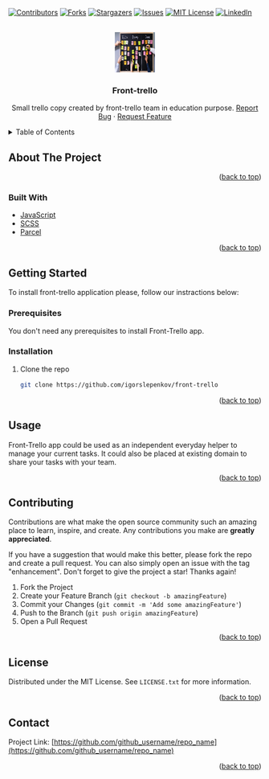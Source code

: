 <div id="top"></div>

[![Contributors][contributors-shield]][contributors-url]
[![Forks][forks-shield]][forks-url]
[![Stargazers][stars-shield]][stars-url]
[![Issues][issues-shield]][issues-url]
[![MIT License][license-shield]][license-url]
[![LinkedIn][linkedin-shield]][linkedin-url]

<!-- PROJECT LOGO -->
<br />
<div align="center">
  <a href="https://github.com/igorslepenkov/front-trello">
    <img src="./src/assets/readme_logo.jpg" alt="Logo" width="80" height="80">
  </a>

<h3 align="center">Front-trello</h3>

  <p align="center">
    Small trello copy created by front-trello team in education purpose.
    <a href="https://github.com/igorslepenkov/front-trello/issues">Report Bug</a>
    ·
    <a href="https://github.com/igorslepenkov/front-trello/issues">Request Feature</a>
  </p>
</div>

<!-- TABLE OF CONTENTS -->
<details>
  <summary>Table of Contents</summary>
  <ol>
    <li>
      <a href="#about-the-project">About The Project</a>
      <ul>
        <li><a href="#built-with">Built With</a></li>
      </ul>
    </li>
    <li>
      <a href="#getting-started">Getting Started</a>
      <ul>
        <li><a href="#prerequisites">Prerequisites</a></li>
        <li><a href="#installation">Installation</a></li>
      </ul>
    </li>
    <li><a href="#usage">Usage</a></li>
    <li><a href="#contributing">Contributing</a></li>
    <li><a href="#license">License</a></li>
    <li><a href="#contact">Contact</a></li>
  </ol>
</details>

<!-- ABOUT THE PROJECT -->

## About The Project

<!-- [![Product Name Screen Shot][product-screenshot]](https://example.com) -->

<p align="right">(<a href="#top">back to top</a>)</p>

### Built With

- [JavaScript](https://www.javascript.com/)
- [SCSS](https://sass-lang.com/documentation/)
- [Parcel](https://parceljs.org/)

<p align="right">(<a href="#top">back to top</a>)</p>

<!-- GETTING STARTED -->

## Getting Started

To install front-trello application please, follow our instractions below:

### Prerequisites

You don't need any prerequisites to install Front-Trello app.

### Installation

1. Clone the repo
   ```sh
   git clone https://github.com/igorslepenkov/front-trello
   ```

<p align="right">(<a href="#top">back to top</a>)</p>

<!-- USAGE EXAMPLES -->

## Usage

Front-Trello app could be used as an independent everyday helper to manage your current tasks.
It could also be placed at existing domain to share your tasks with your team.

<p align="right">(<a href="#top">back to top</a>)</p>

## Contributing

Contributions are what make the open source community such an amazing place to learn, inspire, and create. Any contributions you make are **greatly appreciated**.

If you have a suggestion that would make this better, please fork the repo and create a pull request. You can also simply open an issue with the tag "enhancement".
Don't forget to give the project a star! Thanks again!

1. Fork the Project
2. Create your Feature Branch (`git checkout -b amazingFeature`)
3. Commit your Changes (`git commit -m 'Add some amazingFeature'`)
4. Push to the Branch (`git push origin amazingFeature`)
5. Open a Pull Request

<p align="right">(<a href="#top">back to top</a>)</p>

<!-- LICENSE -->

## License

Distributed under the MIT License. See `LICENSE.txt` for more information.

<p align="right">(<a href="#top">back to top</a>)</p>

<!-- CONTACT -->

## Contact

Project Link: [https://github.com/github_username/repo_name](https://github.com/github_username/repo_name)

<p align="right">(<a href="#top">back to top</a>)</p>

[contributors-shield]: https://img.shields.io/github/contributors/igorslepenkov/front-trello.svg?style=for-the-badge
[contributors-url]: https://github.com/igorslepenkov/front-trello/graphs/contributors
[forks-shield]: https://img.shields.io/github/forks/igorslepenkov/front-trello.svg?style=for-the-badge
[forks-url]: https://github.com/igorslepenkov/front-trello/network/members
[stars-shield]: https://img.shields.io/github/stars/igorslepenkov/front-trello.svg?style=for-the-badge
[stars-url]: https://github.com/igorslepenkov/front-trello/stargazers
[issues-shield]: https://img.shields.io/github/issues/igorslepenkov/front-trello.svg?style=for-the-badge
[issues-url]: https://github.com/igorslepenkov/front-trello/issues
[license-shield]: https://img.shields.io/github/license/igorslepenkov/front-trello.svg?style=for-the-badge
[license-url]: https://github.com/igorslepenkov/front-trello/blob/master/LICENSE.txt
[linkedin-shield]: https://img.shields.io/badge/-LinkedIn-black.svg?style=for-the-badge&logo=linkedin&colorB=555
[linkedin-url]: https://linkedin.com/in/игорь-слепенков-b17704198

<!-- [product-screenshot]: images/screenshot.png -->
